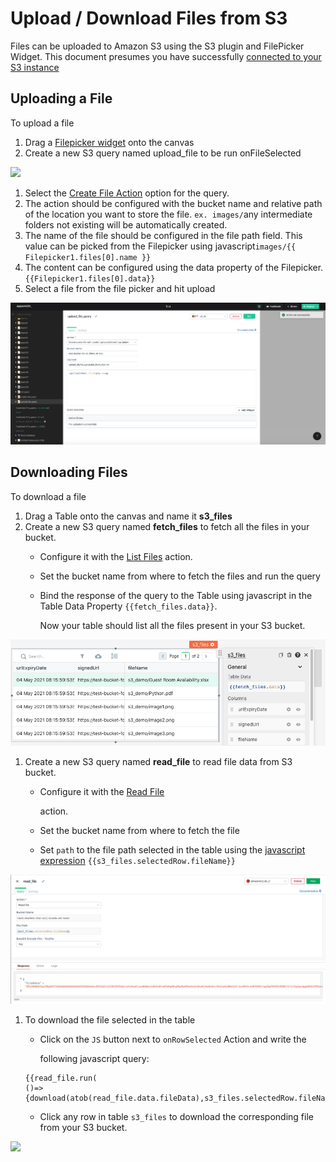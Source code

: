 # Upload / Download Files from S3

Files can be uploaded to Amazon S3 using the S3 plugin and FilePicker Widget. This document presumes you have successfully [connected to your S3 instance](../datasource-reference/querying-amazon-s3.md)

## Uploading a File

To upload a file

1. Drag a [Filepicker widget](../widget-reference/filepicker.md) onto the canvas
2. Create a new S3 query named upload\_file to be run onFileSelected

![](../.gitbook/assets/file-upload%20%282%29.gif)

1. Select the [Create File Action](../datasource-reference/querying-amazon-s3.md#create-file) option for the query.
2. The action should be configured with the bucket name and relative path of the location you want to store the file. `ex. images/`any intermediate folders not existing will be automatically created.
3. The name of the file should be configured in the file path field. This value can be picked from the Filepicker using javascript`images/{{ Filepicker1.files[0].name }}`
4. The content can be configured using the data property of the Filepicker. `{{Filepicker1.files[0].data}}`
5. Select a file from the file picker and hit upload

![Click to expand](../.gitbook/assets/amazon_s3_upload_query_using_filepicker.png)

## Downloading Files

To download a file

1. Drag a Table onto the canvas and name it **s3\_files**
2. Create a new S3 query named **fetch\_files** to fetch all the files in your bucket.
   * Configure it with the [List Files](../datasource-reference/querying-amazon-s3.md#list-files-in-bucket) action. 
   * Set the bucket name from where to fetch the files and run the query
   * Bind the response of the query to the Table using javascript in the Table Data Property `{{fetch_files.data}}`.

     Now your table should list all the files present in your S3 bucket.

![Click to expand](../.gitbook/assets/bind-list-files-to-table.png)

1. Create a new S3 query named **read\_file** to read file data from S3 bucket.
   * Configure it with the [Read File](../datasource-reference/querying-amazon-s3.md#read-file)

     action.

   * Set the bucket name from where to fetch the file
   * Set `path` to the file path selected in the table using the [javascript expression](writing-javascript-in-appsmith.md) `{{s3_files.selectedRow.fileName}}`

![Click to expand](../.gitbook/assets/s3-read-file-query.png)

1. To download the file selected in the table

   * Click on the `JS` button next to `onRowSelected` Action and write the

     following javascript query:

   ```text
   {{read_file.run(
   ()=>{download(atob(read_file.data.fileData),s3_files.selectedRow.fileName.split("/").pop())})}}
   ```

   * Click any row in table `s3_files` to download the corresponding file from your S3 bucket.

![](../.gitbook/assets/s3-download-using-js.gif)

